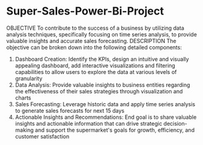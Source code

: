 # Super-Sales-Power-Bi-Project
OBJECTIVE
To contribute to the success of a business by utilizing data analysis techniques, specifically focusing on time series analysis, to provide valuable insights and accurate sales forecasting.
DESCRIPTION
The objective can be broken down into the following detailed components:
1. Dashboard Creation: Identify the KPls, design an intuitive and visually appealing dashboard, add interactive visualizations and filtering capabilities to allow users to explore the data at various levels of granularity
2. Data Analysis: Provide valuable insights to business entities regarding the effectiveness of their sales strategies through visualization and charts
3. Sales Forecasting: Leverage historic data and apply time series analysis to generate sales forecasts for next 15 days
4. Actionable Insights and Recommendations: End goal is to share valuable insights and actionable information that can drive strategic decision-making and support the supermarket's goals for growth, efficiency, and customer satisfaction
